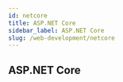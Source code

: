 ```yaml
---
id: netcore
title: ASP.NET Core
sidebar_label: ASP.NET Core
slug: /web-development/netcore
---
```


## ASP.NET Core
